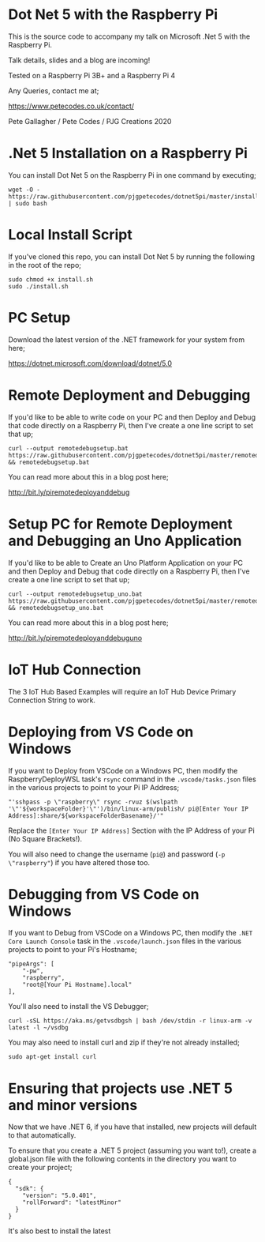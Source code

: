 # Dot Net 5 with the Raspberry Pi

This is the source code to accompany my talk on Microsoft .Net 5 with the Raspberry Pi.

Talk details, slides and a blog are incoming!

Tested on a Raspberry Pi 3B+ and a Raspberry Pi 4

Any Queries, contact me at;

https://www.petecodes.co.uk/contact/

Pete Gallagher / Pete Codes / PJG Creations 2020

# .Net 5 Installation on a Raspberry Pi

You can install Dot Net 5 on the Raspberry Pi in one command by executing;

```
wget -O - https://raw.githubusercontent.com/pjgpetecodes/dotnet5pi/master/install.sh | sudo bash
```

# Local Install Script

If you've cloned this repo, you can install Dot Net 5 by running the following in the root of the repo;

```
sudo chmod +x install.sh
sudo ./install.sh 

```

# PC Setup

Download the latest version of the .NET framework for your system from here;

https://dotnet.microsoft.com/download/dotnet/5.0

# Remote Deployment and Debugging

If you'd like to be able to write code on your PC and then Deploy and Debug that code directly on a Raspberry Pi, then I've create a one line script to set that up;

```
curl --output remotedebugsetup.bat https://raw.githubusercontent.com/pjgpetecodes/dotnet5pi/master/remotedebugsetup.bat && remotedebugsetup.bat
```

You can read more about this in a blog post here;

http://bit.ly/piremotedeployanddebug


# Setup PC for Remote Deployment and Debugging an Uno Application

If you'd like to be able to Create an Uno Platform Application on your PC and then Deploy and Debug that code directly on a Raspberry Pi, then I've create a one line script to set that up;

```
curl --output remotedebugsetup_uno.bat https://raw.githubusercontent.com/pjgpetecodes/dotnet5pi/master/remotedebugsetup_uno.bat && remotedebugsetup_uno.bat
```

You can read more about this in a blog post here;

http://bit.ly/piremotedeployanddebuguno

# IoT Hub Connection

The 3 IoT Hub Based Examples will require an IoT Hub Device Primary Connection String to work. 

# Deploying from VS Code on Windows

If you want to Deploy from VSCode on a Windows PC, then modify the RaspberryDeployWSL task's ```rsync``` command in the ```.vscode/tasks.json``` files in the various projects to point to your Pi IP Address;

```
"'sshpass -p \"raspberry\" rsync -rvuz $(wslpath '\"'${workspaceFolder}'\"')/bin/linux-arm/publish/ pi@[Enter Your IP Address]:share/${workspaceFolderBasename}/'"
```

Replace the ```[Enter Your IP Address]``` Section with the IP Address of your Pi (No Square Brackets!).

You will also need to change the username (```pi@```) and password (```-p \"raspberry"```) if you have altered those too.

# Debugging from VS Code on Windows

If you want to Debug from VSCode on a Windows PC, then modify the ```.NET Core Launch Console``` task in the ```.vscode/launch.json``` files in the various projects to point to your Pi's Hostname;

```
"pipeArgs": [
    "-pw",
    "raspberry",
    "root@[Your Pi Hostname].local"
],
```

You'll also need to install the VS Debugger;

```
curl -sSL https://aka.ms/getvsdbgsh | bash /dev/stdin -r linux-arm -v latest -l ~/vsdbg
```

You may also need to install curl and zip if they're not already installed;

```
sudo apt-get install curl
```

# Ensuring that projects use .NET 5 and minor versions

Now that we have .NET 6, if you have that installed, new projects will default to that automatically.

To ensure that you create a .NET 5 project (assuming you want to!), create a global.json file with the following contents in the directory you want to create your project;

```
{
  "sdk": {
    "version": "5.0.401",
    "rollForward": "latestMinor"
  }
}
```

It's also best to install the latest 
